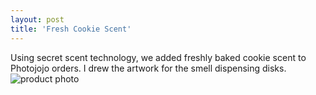 ```yaml
---
layout: post
title: 'Fresh Cookie Scent'
---
```

Using secret scent technology, we added freshly baked cookie scent to Photojojo orders. I drew the artwork for the smell dispensing disks.
<img src="/assets/img/projects/fresh-cookie-scent/thumbnail.gif" alt="product photo" class="image">